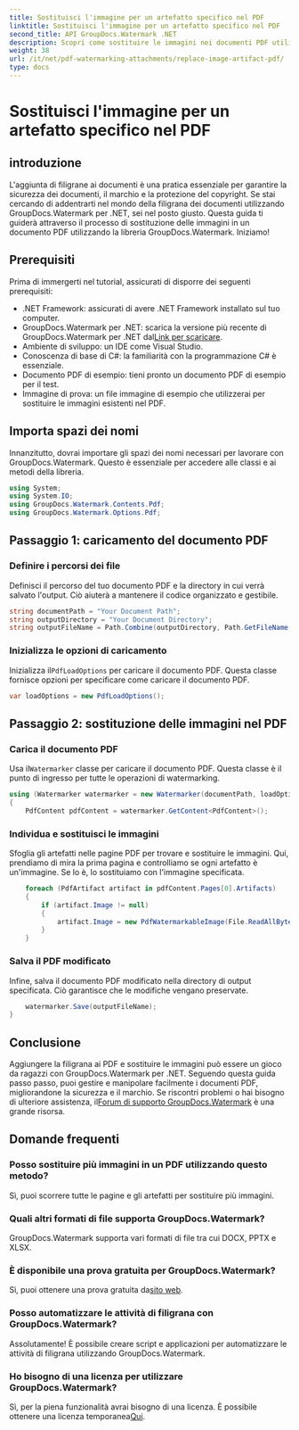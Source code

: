 ```yaml
---
title: Sostituisci l'immagine per un artefatto specifico nel PDF
linktitle: Sostituisci l'immagine per un artefatto specifico nel PDF
second_title: API GroupDocs.Watermark .NET
description: Scopri come sostituire le immagini nei documenti PDF utilizzando GroupDocs.Watermark per .NET con questo tutorial completo passo dopo passo.
weight: 38
url: /it/net/pdf-watermarking-attachments/replace-image-artifact-pdf/
type: docs
---
```

# Sostituisci l'immagine per un artefatto specifico nel PDF

## introduzione
L'aggiunta di filigrane ai documenti è una pratica essenziale per garantire la sicurezza dei documenti, il marchio e la protezione del copyright. Se stai cercando di addentrarti nel mondo della filigrana dei documenti utilizzando GroupDocs.Watermark per .NET, sei nel posto giusto. Questa guida ti guiderà attraverso il processo di sostituzione delle immagini in un documento PDF utilizzando la libreria GroupDocs.Watermark. Iniziamo!
## Prerequisiti
Prima di immergerti nel tutorial, assicurati di disporre dei seguenti prerequisiti:
- .NET Framework: assicurati di avere .NET Framework installato sul tuo computer.
-  GroupDocs.Watermark per .NET: scarica la versione più recente di GroupDocs.Watermark per .NET dal[Link per scaricare](https://releases.groupdocs.com/Watermark/net/).
- Ambiente di sviluppo: un IDE come Visual Studio.
- Conoscenza di base di C#: la familiarità con la programmazione C# è essenziale.
- Documento PDF di esempio: tieni pronto un documento PDF di esempio per il test.
- Immagine di prova: un file immagine di esempio che utilizzerai per sostituire le immagini esistenti nel PDF.
## Importa spazi dei nomi
Innanzitutto, dovrai importare gli spazi dei nomi necessari per lavorare con GroupDocs.Watermark. Questo è essenziale per accedere alle classi e ai metodi della libreria.
```csharp
using System;
using System.IO;
using GroupDocs.Watermark.Contents.Pdf;
using GroupDocs.Watermark.Options.Pdf;
```

## Passaggio 1: caricamento del documento PDF
### Definire i percorsi dei file
Definisci il percorso del tuo documento PDF e la directory in cui verrà salvato l'output. Ciò aiuterà a mantenere il codice organizzato e gestibile.
```csharp
string documentPath = "Your Document Path";
string outputDirectory = "Your Document Directory";
string outputFileName = Path.Combine(outputDirectory, Path.GetFileName(documentPath));
```
### Inizializza le opzioni di caricamento
 Inizializza il`PdfLoadOptions` per caricare il documento PDF. Questa classe fornisce opzioni per specificare come caricare il documento PDF.
```csharp
var loadOptions = new PdfLoadOptions();
```
## Passaggio 2: sostituzione delle immagini nel PDF
### Carica il documento PDF
 Usa il`Watermarker` classe per caricare il documento PDF. Questa classe è il punto di ingresso per tutte le operazioni di watermarking.
```csharp
using (Watermarker watermarker = new Watermarker(documentPath, loadOptions))
{
    PdfContent pdfContent = watermarker.GetContent<PdfContent>();
```
### Individua e sostituisci le immagini
Sfoglia gli artefatti nelle pagine PDF per trovare e sostituire le immagini. Qui, prendiamo di mira la prima pagina e controlliamo se ogni artefatto è un'immagine. Se lo è, lo sostituiamo con l'immagine specificata.
```csharp
    foreach (PdfArtifact artifact in pdfContent.Pages[0].Artifacts)
    {
        if (artifact.Image != null)
        {
            artifact.Image = new PdfWatermarkableImage(File.ReadAllBytes("Your Image Path"));
        }
    }
```
### Salva il PDF modificato
Infine, salva il documento PDF modificato nella directory di output specificata. Ciò garantisce che le modifiche vengano preservate.
```csharp
    watermarker.Save(outputFileName);
}
```

## Conclusione
 Aggiungere la filigrana ai PDF e sostituire le immagini può essere un gioco da ragazzi con GroupDocs.Watermark per .NET. Seguendo questa guida passo passo, puoi gestire e manipolare facilmente i documenti PDF, migliorandone la sicurezza e il marchio. Se riscontri problemi o hai bisogno di ulteriore assistenza, il[Forum di supporto GroupDocs.Watermark](https://forum.groupdocs.com/c/watermark/19) è una grande risorsa.
## Domande frequenti
### Posso sostituire più immagini in un PDF utilizzando questo metodo?
Sì, puoi scorrere tutte le pagine e gli artefatti per sostituire più immagini.
### Quali altri formati di file supporta GroupDocs.Watermark?
GroupDocs.Watermark supporta vari formati di file tra cui DOCX, PPTX e XLSX.
### È disponibile una prova gratuita per GroupDocs.Watermark?
 Sì, puoi ottenere una prova gratuita da[sito web](https://releases.groupdocs.com/).
### Posso automatizzare le attività di filigrana con GroupDocs.Watermark?
Assolutamente! È possibile creare script e applicazioni per automatizzare le attività di filigrana utilizzando GroupDocs.Watermark.
### Ho bisogno di una licenza per utilizzare GroupDocs.Watermark?
 Sì, per la piena funzionalità avrai bisogno di una licenza. È possibile ottenere una licenza temporanea[Qui](https://purchase.groupdocs.com/temporary-license/).